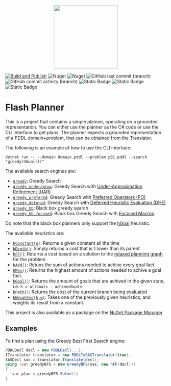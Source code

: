 
<p align="center">
    <img src="https://github.com/kris701/FlashPlanner/assets/22596587/d3f387a6-e0b5-4118-9801-c125a4e64100" width="200" height="200" />
</p>

[![Build and Publish](https://github.com/kris701/FlashPlanner/actions/workflows/dotnet-desktop.yml/badge.svg)](https://github.com/kris701/FlashPlanner/actions/workflows/dotnet-desktop.yml)
![Nuget](https://img.shields.io/nuget/v/FlashPlanner)
![Nuget](https://img.shields.io/nuget/dt/FlashPlanner)
![GitHub last commit (branch)](https://img.shields.io/github/last-commit/kris701/FlashPlanner/main)
![GitHub commit activity (branch)](https://img.shields.io/github/commit-activity/m/kris701/FlashPlanner)
![Static Badge](https://img.shields.io/badge/Platform-Windows-blue)
![Static Badge](https://img.shields.io/badge/Platform-Linux-blue)
![Static Badge](https://img.shields.io/badge/Framework-dotnet--8.0-green)

# Flash Planner

This is a project that contains a simple planner, operating on a grounded representation.
You can either use the planner as the C# code or use the CLI interface to get plans.
The planner expects a grounded representation of a PDDL domain+problem, that can be obtained from the Translator.

The following is an example of how to use the CLI interface:
```
dotnet run -- --domain domain.pddl --problem p01.pddl --search "greedy(hGoal())"
```

The available search engines are:
* [`greedy`](FlashPlanner/Search/Classical/GreedyBFS.cs): Greedy Search
* [`greedy_underaprox`](FlashPlanner/Search/Classical/GreedyBFSUAR.cs): Greedy Search with [Under-Approximation Refinement (UAR)](https://ojs.aaai.org/index.php/ICAPS/article/view/13678)
* [`greedy_prefered`](FlashPlanner/Search/Classical/GreedyBFSPO.cs): Greedy Search with [Preferred Operators (PO)](https://ai.dmi.unibas.ch/papers/helmert-jair06.pdf)
* [`greedy_defered`](FlashPlanner/Search/Classical/GreedyBFSDHE.cs): Greedy Search with [Deferred Heuristic Evaluation (DHE)](https://ai.dmi.unibas.ch/papers/helmert-jair06.pdf)
* [`greedy_bb`](FlashPlanner/Search/BlackBox/GreedyBFS.cs): Black box greedy search
* [`greedy_bb_focused`](FlashPlanner/Search/BlackBox/GreedyBFSFocused.cs): Black box Greedy Search with [Focused Macros](https://arxiv.org/abs/2004.13242). 

Do note that the black box planners only support the [hGoal](FlashPlanner/Heuristics/hGoal.cs) heuristic.

The available heuristics are:
* [`hConstant(n)`](FlashPlanner/Heuristics/hConstant.cs): Returns a given constant all the time
* [`hDepth()`](FlashPlanner/Heuristics/hDepth.cs): Simply returns a cost that is 1 lower than its parent
* [`hFF()`](FlashPlanner/Heuristics/hFF.cs): Returns a cost based on a solution to the [relaxed planning graph](https://www.youtube.com/watch?app=desktop&v=7XH60fuMlIM) for the problem
* [`hAdd()`](FlashPlanner/Heuristics/hAdd.cs): Retuns the sum of actions needed to achive every goal fact
* [`hMax()`](FlashPlanner/Heuristics/hMax.cs): Returns the highest amount of actions needed to achive a goal fact.
* [`hGoal()`](FlashPlanner/Heuristics/hGoal.cs): Returns the amount of goals that are achived in the given state, i.e. `h = allGoals - achivedGoals`
* [`hPath()`](FlashPlanner/Heuristics/hPath.cs): Returns the cost of the current branch being evaluated
* [`hWeighted(h,w)`](FlashPlanner/Heuristics/hWeighted.cs): Takes one of the previously given heuristics, and weights its result from a constant.

This project is also available as a package on the [NuGet Package Manager](https://www.nuget.org/packages/FlashPlanner).

## Examples
To find a plan using the Greedy Best First Search engine:
```csharp
PDDLDecl decl = new PDDLDecl(...);
ITranslator translator = new PDDLToSASTranslator(true);
SASDecl sas = translator.Translate(decl);
using (var greedyBFS = new GreedyBFS(sas, new hFF(decl)))
{
   var plan = greedyBFS.Solve();
}
```